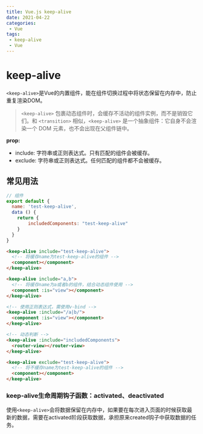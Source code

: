 ```yaml
---
title: Vue.js keep-alive
date: 2021-04-22
categories:
 - Vue
tags:
 - keep-alive
 - Vue
---
```


# keep-alive

`<keep-alive>`是Vue的内置组件，能在组件切换过程中将状态保留在内存中，防止重复渲染DOM。

>`<keep-alive>` 包裹动态组件时，会缓存不活动的组件实例，而不是销毁它们。和 `<transition>` 相似，`<keep-alive>` 是一个抽象组件：它自身不会渲染一个 DOM 元素，也不会出现在父组件链中。

**prop:**

- include: 字符串或正则表达式。只有匹配的组件会被缓存。
- exclude: 字符串或正则表达式。任何匹配的组件都不会被缓存。
  
## 常见用法

```js
// 组件
export default {
  name: 'test-keep-alive',
  data () {
    return {
        includedComponents: "test-keep-alive"
    }
  }
}
```

```HTML
<keep-alive include="test-keep-alive">
  <!-- 将缓存name为test-keep-alive的组件 -->
  <component></component>
</keep-alive>

<keep-alive include="a,b">
  <!-- 将缓存name为a或者b的组件，结合动态组件使用 -->
  <component :is="view"></component>
</keep-alive>

<!-- 使用正则表达式，需使用v-bind -->
<keep-alive :include="/a|b/">
  <component :is="view"></component>
</keep-alive>

<!-- 动态判断 -->
<keep-alive :include="includedComponents">
  <router-view></router-view>
</keep-alive>

<keep-alive exclude="test-keep-alive">
  <!-- 将不缓存name为test-keep-alive的组件 -->
  <component></component>
</keep-alive>
```




### keep-alive生命周期钩子函数：activated、deactivated

使用`<keep-alive>`会将数据保留在内存中，如果要在每次进入页面的时候获取最新的数据，需要在activated阶段获取数据，承担原来created钩子中获取数据的任务。